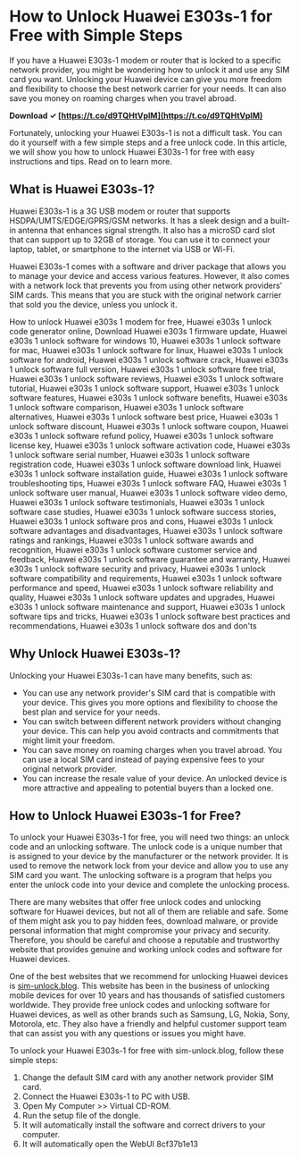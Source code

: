 # How to Unlock Huawei E303s-1 for Free with Simple Steps
 
If you have a Huawei E303s-1 modem or router that is locked to a specific network provider, you might be wondering how to unlock it and use any SIM card you want. Unlocking your Huawei device can give you more freedom and flexibility to choose the best network carrier for your needs. It can also save you money on roaming charges when you travel abroad.
 
**Download ✓ [https://t.co/d9TQHtVplM](https://t.co/d9TQHtVplM)**


 
Fortunately, unlocking your Huawei E303s-1 is not a difficult task. You can do it yourself with a few simple steps and a free unlock code. In this article, we will show you how to unlock Huawei E303s-1 for free with easy instructions and tips. Read on to learn more.
 
## What is Huawei E303s-1?
 
Huawei E303s-1 is a 3G USB modem or router that supports HSDPA/UMTS/EDGE/GPRS/GSM networks. It has a sleek design and a built-in antenna that enhances signal strength. It also has a microSD card slot that can support up to 32GB of storage. You can use it to connect your laptop, tablet, or smartphone to the internet via USB or Wi-Fi.
 
Huawei E303s-1 comes with a software and driver package that allows you to manage your device and access various features. However, it also comes with a network lock that prevents you from using other network providers' SIM cards. This means that you are stuck with the original network carrier that sold you the device, unless you unlock it.
 
How to unlock Huawei e303s 1 modem for free,  Huawei e303s 1 unlock code generator online,  Download Huawei e303s 1 firmware update,  Huawei e303s 1 unlock software for windows 10,  Huawei e303s 1 unlock software for mac,  Huawei e303s 1 unlock software for linux,  Huawei e303s 1 unlock software for android,  Huawei e303s 1 unlock software crack,  Huawei e303s 1 unlock software full version,  Huawei e303s 1 unlock software free trial,  Huawei e303s 1 unlock software reviews,  Huawei e303s 1 unlock software tutorial,  Huawei e303s 1 unlock software support,  Huawei e303s 1 unlock software features,  Huawei e303s 1 unlock software benefits,  Huawei e303s 1 unlock software comparison,  Huawei e303s 1 unlock software alternatives,  Huawei e303s 1 unlock software best price,  Huawei e303s 1 unlock software discount,  Huawei e303s 1 unlock software coupon,  Huawei e303s 1 unlock software refund policy,  Huawei e303s 1 unlock software license key,  Huawei e303s 1 unlock software activation code,  Huawei e303s 1 unlock software serial number,  Huawei e303s 1 unlock software registration code,  Huawei e303s 1 unlock software download link,  Huawei e303s 1 unlock software installation guide,  Huawei e303s 1 unlock software troubleshooting tips,  Huawei e303s 1 unlock software FAQ,  Huawei e303s 1 unlock software user manual,  Huawei e303s 1 unlock software video demo,  Huawei e303s 1 unlock software testimonials,  Huawei e303s 1 unlock software case studies,  Huawei e303s 1 unlock software success stories,  Huawei e303s 1 unlock software pros and cons,  Huawei e303s 1 unlock software advantages and disadvantages,  Huawei e303s 1 unlock software ratings and rankings,  Huawei e303s 1 unlock software awards and recognition,  Huawei e303s 1 unlock software customer service and feedback,  Huawei e303s 1 unlock software guarantee and warranty,  Huawei e303s 1 unlock software security and privacy,  Huawei e303s 1 unlock software compatibility and requirements,  Huawei e303s 1 unlock software performance and speed,  Huawei e303s 1 unlock software reliability and quality,  Huawei e303s 1 unlock software updates and upgrades,  Huawei e303s 1 unlock software maintenance and support,  Huawei e303s 1 unlock software tips and tricks,  Huawei e303s 1 unlock software best practices and recommendations,  Huawei e303s 1 unlock software dos and don'ts
 
## Why Unlock Huawei E303s-1?
 
Unlocking your Huawei E303s-1 can have many benefits, such as:
 
- You can use any network provider's SIM card that is compatible with your device. This gives you more options and flexibility to choose the best plan and service for your needs.
- You can switch between different network providers without changing your device. This can help you avoid contracts and commitments that might limit your freedom.
- You can save money on roaming charges when you travel abroad. You can use a local SIM card instead of paying expensive fees to your original network provider.
- You can increase the resale value of your device. An unlocked device is more attractive and appealing to potential buyers than a locked one.

## How to Unlock Huawei E303s-1 for Free?
 
To unlock your Huawei E303s-1 for free, you will need two things: an unlock code and an unlocking software. The unlock code is a unique number that is assigned to your device by the manufacturer or the network provider. It is used to remove the network lock from your device and allow you to use any SIM card you want. The unlocking software is a program that helps you enter the unlock code into your device and complete the unlocking process.
 
There are many websites that offer free unlock codes and unlocking software for Huawei devices, but not all of them are reliable and safe. Some of them might ask you to pay hidden fees, download malware, or provide personal information that might compromise your privacy and security. Therefore, you should be careful and choose a reputable and trustworthy website that provides genuine and working unlock codes and software for Huawei devices.
 
One of the best websites that we recommend for unlocking Huawei devices is [sim-unlock.blog](https://sim-unlock.blog/). This website has been in the business of unlocking mobile devices for over 10 years and has thousands of satisfied customers worldwide. They provide free unlock codes and unlocking software for Huawei devices, as well as other brands such as Samsung, LG, Nokia, Sony, Motorola, etc. They also have a friendly and helpful customer support team that can assist you with any questions or issues you might have.
 
To unlock your Huawei E303s-1 for free with sim-unlock.blog, follow these simple steps:

1. Change the default SIM card with any another network provider SIM card.
2. Connect the Huawei E303s-1 to PC with USB.
3. Open My Computer >> Virtual CD-ROM.
4. Run the setup file of the dongle.
5. It will automatically install the software and correct drivers to your computer.
6. It will automatically open the WebUI 8cf37b1e13


